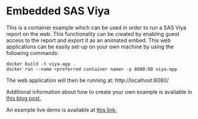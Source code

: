 # Embedded SAS Viya

This is a container example which can be used in order to run a SAS Viya report on the web. This functionality can be created by enabling guest access to the report and export it as an animated embed. This web applications can be easily set-up on your own machine by using the following commands:

```
docker build -t viya-app .
docker run --name <preferred container name> -p 8080:80 viya-app
```

The web application will then be running at: http://localhost:8080/

Additional information about how to create your own example is available in [this blog post.](http://sww.sas.com/blogs/wp/gate/34793/my-first-development-with-va-sdk-using-node-js/sbxxab/2020/01/17)

An example live demo is available at [this link.](https://embedded-viya.herokuapp.com/)